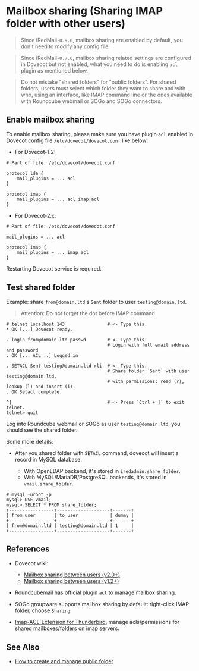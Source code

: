 # Mailbox sharing (Sharing IMAP folder with other users)

> Since iRedMail-`0.9.0`, mailbox sharing are enabled by default, you don't need
> to modify any config file.

> Since iRedMail-`0.7.0`, mailbox sharing related settings are configured in
> Dovecot but not enabled, what you need to do is enabling `acl` plugin as
> mentioned below.

> Do not mistake "shared folders" for "public folders". For shared folders,
> users must select which folder they want to share and with who, using an
> interface, like IMAP command line or the ones available with Roundcube
> webmail or SOGo and SOGo connectors.

## Enable mailbox sharing

To enable mailbox sharing, please make sure you have plugin `acl` enabled
in Dovecot config file `/etc/dovecot/dovecot.conf` like below:

* For Dovecot-1.2:
```
# Part of file: /etc/dovecot/dovecot.conf

protocol lda {
    mail_plugins = ... acl
}

protocol imap {
    mail_plugins = ... acl imap_acl
}
```

* For Dovecot-2.x:
```
# Part of file: /etc/dovecot/dovecot.conf

mail_plugins = ... acl

protocol imap {
    mail_plugins = ... imap_acl
}
```

Restarting Dovecot service is required.

## Test shared folder

Example: share `from@domain.ltd`'s `Sent` folder to user `testing@domain.ltd`.

> Attention: Do not forget the dot before IMAP command.

```
# telnet localhost 143                # <- Type this.
* OK [...] Dovecot ready.

. login from@domain.ltd passwd        # <- Type this.
                                      # Login with full email address and password
. OK [... ACL ..] Logged in

. SETACL Sent testing@domain.ltd rli  # <- Type this.
                                      # Share folder `Sent` with user testing@domain.ltd,
                                      # with permissions: read (r), lookup (l) and insert (i).
. OK Setacl complete.

^]                                    # <- Press `Ctrl + ]` to exit telnet.
telnet> quit
```

Log into Roundcube webmail or SOGo as user `testing@domain.ltd`, you should
see the shared folder.

Some more details:

* After you shared folder with `SETACL` command, dovecot will insert a record
  in MySQL database.

    * With OpenLDAP backend, it's stored in `iredadmin.share_folder`.
    * With MySQL/MariaDB/PostgreSQL backends, it's stored in `vmail.share_folder`.

```
# mysql -uroot -p
mysql> USE vmail;
mysql> SELECT * FROM share_folder;
+-----------------+--------------------+-------+
| from_user       | to_user            | dummy |
+-----------------+--------------------+-------+
| from@domain.ltd | testing@domain.ltd | 1     |
+-----------------+--------------------+-------+
```

## References

* Dovecot wiki:

    * [Mailbox sharing between users (v2.0+)](http://wiki2.dovecot.org/SharedMailboxes/Shared)
    * [Mailbox sharing between users (v1.2+)](http://wiki.dovecot.org/SharedMailboxes/Shared)

* Roundcubemail has official plugin `acl` to manage mailbox sharing.
* SOGo groupware supports mailbox sharing by default: right-click IMAP folder, choose `Sharing`.
* [Imap-ACL-Extension for Thunderbird](https://addons.mozilla.org/en-US/thunderbird/addon/imap-acl-extension/), manage acls/permissions for shared mailboxes/folders on imap servers.

## See Also

* [How to create and manage public folder](./public.folder.html)
